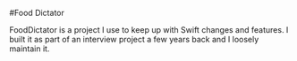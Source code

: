 #Food Dictator

FoodDictator is a project I use to keep up with Swift changes and features.  I built it as part of an interview project a few years back and I loosely maintain it.